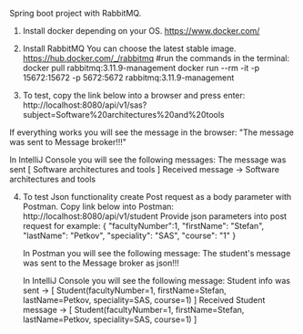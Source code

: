  Spring boot project with RabbitMQ.

1. Install docker depending on your OS.
   https://www.docker.com/

2. Install RabbitMQ
You can choose the latest stable image.
   https://hub.docker.com/_/rabbitmq
#run the commands in the terminal:
docker pull rabbitmq:3.11.9-management 
docker run --rm -it -p 15672:15672 -p 5672:5672 rabbitmq:3.11.9-management

3. To test, copy the link below into a browser and press enter:
   http://localhost:8080/api/v1/sas?subject=Software%20architectures%20and%20tools

  If everything works you will see the message in the browser:
  "The message was sent to Message broker!!!"

  In IntelliJ Console you will see the following messages:
  The message was sent [ Software architectures and tools ]
  Received message -> Software architectures and tools
  
4. To test Json functionality create Post request as a body parameter with Postman. 
  Copy link below into Postman:
  http://localhost:8080/api/v1/student
  Provide json parameters into post request for example:
   {
   "facultyNumber":1,
   "firstName": "Stefan",
   "lastName": "Petkov",
   "speciality": "SAS",
   "course": "1"
   }

    In Postman you will see the following message:
    The student's message was sent to the Message broker as json!!!
   
   In IntelliJ Console you will see the following message:
   Student info was sent -> [ Student(facultyNumber=1, firstName=Stefan, lastName=Petkov, speciality=SAS, course=1) ]
   Received Student message -> [ Student(facultyNumber=1, firstName=Stefan, lastName=Petkov, speciality=SAS, course=1) ]
